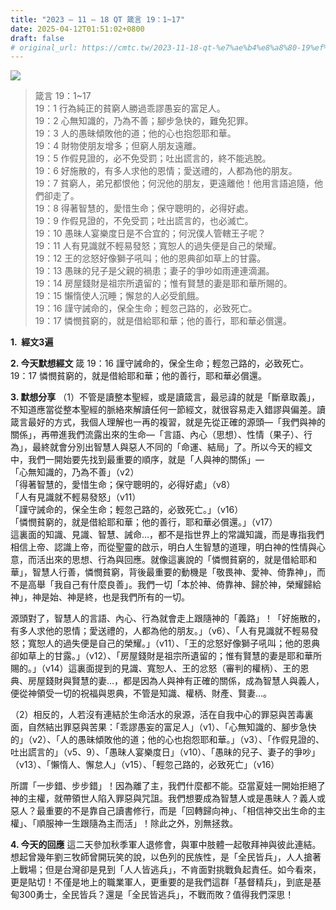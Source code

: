 ```yaml
---
title: "2023 – 11 – 18 QT 箴言 19：1~17"
date: 2025-04-12T01:51:02+0800
draft: false
# original_url: https://cmtc.tw/2023-11-18-qt-%e7%ae%b4%e8%a8%80-19%ef%bc%9a117
---
```


![](/images/qt.jpg)
> 箴言 19：1\~17  
> 19：1 行為純正的貧窮人勝過乖謬愚妄的富足人。  
> 19：2 心無知識的，乃為不善；腳步急快的，難免犯罪。  
> 19：3 人的愚昧傾敗他的道；他的心也抱怨耶和華。  
> 19：4 財物使朋友增多；但窮人朋友遠離。  
> 19：5 作假見證的，必不免受罰；吐出謊言的，終不能逃脫。  
> 19：6 好施散的，有多人求他的恩情；愛送禮的，人都為他的朋友。  
> 19：7 貧窮人，弟兄都恨他；何況他的朋友，更遠離他！他用言語追隨，他們卻走了。  
> 19：8 得著智慧的，愛惜生命；保守聰明的，必得好處。  
> 19：9 作假見證的，不免受罰；吐出謊言的，也必滅亡。  
> 19：10 愚昧人宴樂度日是不合宜的；何況僕人管轄王子呢？  
> 19：11 人有見識就不輕易發怒；寬恕人的過失便是自己的榮耀。  
> 19：12 王的忿怒好像獅子吼叫；他的恩典卻如草上的甘露。  
> 19：13 愚昧的兒子是父親的禍患；妻子的爭吵如雨連連滴漏。  
> 19：14 房屋錢財是祖宗所遺留的；惟有賢慧的妻是耶和華所賜的。  
> 19：15 懶惰使人沉睡；懈怠的人必受飢餓。  
> 19：16 謹守誡命的，保全生命；輕忽己路的，必致死亡。  
> 19：17 憐憫貧窮的，就是借給耶和華；他的善行，耶和華必償還。

**1.  經文3遍**

**2. 今天默想經文**
箴 19：16 謹守誡命的，保全生命；輕忽己路的，必致死亡。  
19：17 憐憫貧窮的，就是借給耶和華；他的善行，耶和華必償還。

**3. 默想分享**
（1）不管是讀整本聖經，或是讀箴言，最忌諱的就是「斷章取義」，不知道應當從整本聖經的脈絡來解讀任何一節經文，就很容易走入錯謬與偏差。讀箴言最好的方式，我個人理解也一再的複習，就是先從正確的源頭—「我們與神的關係」，再帶進我們流露出來的生命—「言語、內心（思想）、性情（果子）、行為」，最終就會分別出智慧人與惡人不同的「命運、結局」了。所以今天的經文中，我們一開始要先找到最重要的順序，就是「人與神的關係」—  
「心無知識的，乃為不善」（v2）  
「得著智慧的，愛惜生命；保守聰明的，必得好處」（v8）  
「人有見識就不輕易發怒」（v11）  
「謹守誡命的，保全生命；輕忽己路的，必致死亡。」（v16）  
「憐憫貧窮的，就是借給耶和華；他的善行，耶和華必償還。」（v17）  
這裏面的知識、見識、智慧、誡命…，都不是指世界上的常識知識，而是專指我們相信上帝、認識上帝，而從聖靈的啟示，明白人生智慧的道理，明白神的性情與心意，而活出來的思想、行為與回應。就像這裏說的「憐憫貧窮的，就是借給耶和華」，智慧人行善，憐憫貧窮，背後最重要的動機是「敬畏神、愛神、倚靠神」，而不是高舉「我自己有什麼良善」。我們一切「本於神、倚靠神、歸於神，榮耀歸給神」，神是始、神是終，也是我們所有的一切。

源頭對了，智慧人的言語、內心、行為就會走上跟隨神的「義路」！「好施散的，有多人求他的恩情；愛送禮的，人都為他的朋友。」（v6）、「人有見識就不輕易發怒；寬恕人的過失便是自己的榮耀。」（v11）、「王的忿怒好像獅子吼叫；他的恩典卻如草上的甘露。」（v12）、「房屋錢財是祖宗所遺留的；惟有賢慧的妻是耶和華所賜的。」（v14）這裏面提到的見識、寬恕人、王的忿怒（審判的權柄）、王的恩典、房屋錢財與賢慧的妻…，都是因為人與神有正確的關係，成為智慧人與義人，便從神領受一切的祝福與恩典，不管是知識、權柄、財產、賢妻…。

（2）相反的，人若沒有連結於生命活水的泉源，活在自我中心的罪惡與苦毒裏面，自然結出罪惡與苦果：「乖謬愚妄的富足人」（v1）、「心無知識的、腳步急快的」（v2）、「人的愚昧傾敗他的道；他的心也抱怨耶和華。」（v3）、「作假見證的、吐出謊言的」（v5、9）、「愚昧人宴樂度日」（v10）、「愚昧的兒子、妻子的爭吵」（v13）、「懶惰人、懈怠人」（v15）、「輕忽己路的，必致死亡」（v16）

所謂「一步錯、步步錯」！因為離了主，我們什麼都不能。亞當夏娃一開始拒絕了神的主權，就帶領世人陷入罪惡與咒詛。我們想要成為智慧人或是愚昧人？義人或惡人？最重要的不是靠自己讀書修行，而是「回轉歸向神」、「相信神交出生命的主權」、「順服神一生跟隨為主而活」！除此之外，別無拯救。

**4. 今天的回應**
這二天參加秋季軍人退修會，與軍中肢體一起敬拜神與彼此連結。想起曾幾年劉三牧師曾開玩笑的說，以色列的民族性，是「全民皆兵」，人人搶著上戰場；但是台灣卻是見到「人人皆逃兵」，不肯面對挑戰負起責任。如今看來，更是貼切！不僅是地上的職業軍人，更重要的是我們這群「基督精兵」，到底是基甸300勇士，全民皆兵？還是「全民皆逃兵」，不戰而敗？值得我們深思！
